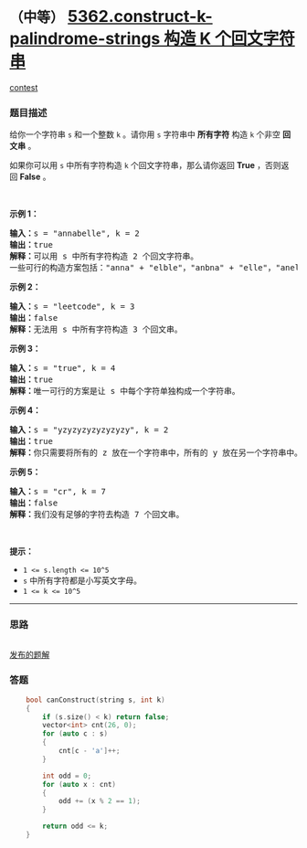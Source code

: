 # `（中等）` [5362.construct-k-palindrome-strings 构造 K 个回文字符串](https://leetcode-cn.com/problems/construct-k-palindrome-strings/)

[contest](https://leetcode-cn.com/contest/biweekly-contest-23/problems/construct-k-palindrome-strings/)

### 题目描述
<p>给你一个字符串 <code>s</code>&nbsp;和一个整数 <code>k</code>&nbsp;。请你用 <code>s</code>&nbsp;字符串中 <strong>所有字符</strong>&nbsp;构造 <code>k</code>&nbsp;个非空 <strong>回文串</strong>&nbsp;。</p>

<p>如果你可以用&nbsp;<code>s</code>&nbsp;中所有字符构造&nbsp;<code>k</code>&nbsp;个回文字符串，那么请你返回 <strong>True</strong>&nbsp;，否则返回&nbsp;<strong>False</strong>&nbsp;。</p>

<p>&nbsp;</p>

<p><strong>示例 1：</strong></p>

<pre><strong>输入：</strong>s = "annabelle", k = 2
<strong>输出：</strong>true
<strong>解释：</strong>可以用 s 中所有字符构造 2 个回文字符串。
一些可行的构造方案包括："anna" + "elble"，"anbna" + "elle"，"anellena" + "b"
</pre>

<p><strong>示例 2：</strong></p>

<pre><strong>输入：</strong>s = "leetcode", k = 3
<strong>输出：</strong>false
<strong>解释：</strong>无法用 s 中所有字符构造 3 个回文串。
</pre>

<p><strong>示例 3：</strong></p>

<pre><strong>输入：</strong>s = "true", k = 4
<strong>输出：</strong>true
<strong>解释：</strong>唯一可行的方案是让 s 中每个字符单独构成一个字符串。
</pre>

<p><strong>示例 4：</strong></p>

<pre><strong>输入：</strong>s = "yzyzyzyzyzyzyzy", k = 2
<strong>输出：</strong>true
<strong>解释：</strong>你只需要将所有的 z 放在一个字符串中，所有的 y 放在另一个字符串中。那么两个字符串都是回文串。
</pre>

<p><strong>示例 5：</strong></p>

<pre><strong>输入：</strong>s = "cr", k = 7
<strong>输出：</strong>false
<strong>解释：</strong>我们没有足够的字符去构造 7 个回文串。
</pre>

<p>&nbsp;</p>

<p><strong>提示：</strong></p>

<ul>
	<li><code>1 &lt;= s.length &lt;= 10^5</code></li>
	<li><code>s</code>&nbsp;中所有字符都是小写英文字母。</li>
	<li><code>1 &lt;= k &lt;= 10^5</code></li>
</ul>

            

---
### 思路
```
```

[发布的题解](https://leetcode-cn.com/problems/construct-k-palindrome-strings/solution/construct-k-palindrome-strings-by-ikaruga/)

### 答题
``` C++
    bool canConstruct(string s, int k) 
    {
        if (s.size() < k) return false;
        vector<int> cnt(26, 0);
        for (auto c : s)
        {
            cnt[c - 'a']++;
        }

        int odd = 0;
        for (auto x : cnt)
        {
            odd += (x % 2 == 1);
        }

        return odd <= k;
    }
```




